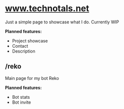 # www.technotals.net

Just a simple page to showcase what I do. Currently WIP

**Planned features:**
- Project showcase
- Contact
- Description

## /reko
Main page for my bot Reko

**Planned features:**
- Bot stats
- Bot invite

